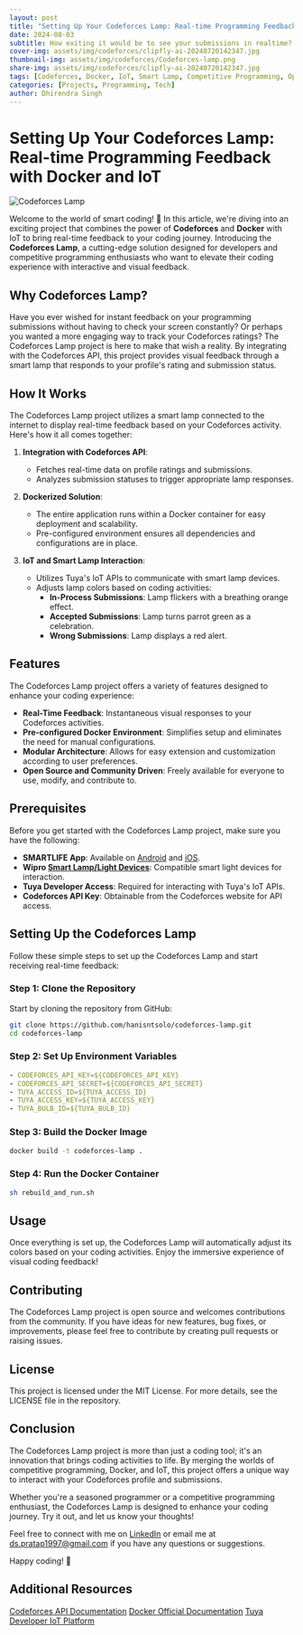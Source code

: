 ```yaml
---
layout: post
title: "Setting Up Your Codeforces Lamp: Real-time Programming Feedback with Docker and IoT"
date: 2024-08-03
subtitle: How exiting it would be to see your submissions in realtime?
cover-img: assets/img/codeforces/clipfly-ai-20240720142347.jpg
thumbnail-img: assets/img/codeforces/Codeforces-lamp.png
share-img: assets/img/codeforces/clipfly-ai-20240720142347.jpg
tags: [Codeforces, Docker, IoT, Smart Lamp, Competitive Programming, Open Source]
categories: [Projects, Programming, Tech]
author: Dhirendra Singh
---
```

# Setting Up Your Codeforces Lamp: Real-time Programming Feedback with Docker and IoT

![Codeforces Lamp](https://yourimageurl.com/image.jpg) <!-- Add a relevant image URL -->

Welcome to the world of smart coding! 🚀 In this article, we're diving into an exciting project that combines the power of **Codeforces** and **Docker** with IoT to bring real-time feedback to your coding journey. Introducing the **Codeforces Lamp**, a cutting-edge solution designed for developers and competitive programming enthusiasts who want to elevate their coding experience with interactive and visual feedback.

## Why Codeforces Lamp?

Have you ever wished for instant feedback on your programming submissions without having to check your screen constantly? Or perhaps you wanted a more engaging way to track your Codeforces ratings? The Codeforces Lamp project is here to make that wish a reality. By integrating with the Codeforces API, this project provides visual feedback through a smart lamp that responds to your profile's rating and submission status.

## How It Works

The Codeforces Lamp project utilizes a smart lamp connected to the internet to display real-time feedback based on your Codeforces activity. Here's how it all comes together:

1. **Integration with Codeforces API**:
   - Fetches real-time data on profile ratings and submissions.
   - Analyzes submission statuses to trigger appropriate lamp responses.

2. **Dockerized Solution**:
   - The entire application runs within a Docker container for easy deployment and scalability.
   - Pre-configured environment ensures all dependencies and configurations are in place.

3. **IoT and Smart Lamp Interaction**:
   - Utilizes Tuya's IoT APIs to communicate with smart lamp devices.
   - Adjusts lamp colors based on coding activities:
     - **In-Process Submissions**: Lamp flickers with a breathing orange effect.
     - **Accepted Submissions**: Lamp turns parrot green as a celebration.
     - **Wrong Submissions**: Lamp displays a red alert.

## Features

The Codeforces Lamp project offers a variety of features designed to enhance your coding experience:

- **Real-Time Feedback**: Instantaneous visual responses to your Codeforces activities.
- **Pre-configured Docker Environment**: Simplifies setup and eliminates the need for manual configurations.
- **Modular Architecture**: Allows for easy extension and customization according to user preferences.
- **Open Source and Community Driven**: Freely available for everyone to use, modify, and contribute to.

## Prerequisites

Before you get started with the Codeforces Lamp project, make sure you have the following:

- **SMARTLIFE App**: Available on [Android](https://play.google.com/store/apps/details?id=com.tuya.smartlife&hl=en_IN) and [iOS](https://apps.apple.com/in/app/smart-life-smart-living/id1115101477).
- **Wipro [Smart Lamp/Light Devices](https://amzn.to/3zKYso2)**: Compatible smart light devices for interaction.
- **Tuya Developer Access**: Required for interacting with Tuya's IoT APIs.
- **Codeforces API Key**: Obtainable from the Codeforces website for API access.

## Setting Up the Codeforces Lamp

Follow these simple steps to set up the Codeforces Lamp and start receiving real-time feedback:

### Step 1: Clone the Repository

Start by cloning the repository from GitHub:

```bash
git clone https://github.com/hanisntsolo/codeforces-lamp.git
cd codeforces-lamp
```
### Step 2: Set Up Environment Variables

```yaml
- CODEFORCES_API_KEY=${CODEFORCES_API_KEY}
- CODEFORCES_API_SECRET=${CODEFORCES_API_SECRET}
- TUYA_ACCESS_ID=${TUYA_ACCESS_ID}
- TUYA_ACCESS_KEY=${TUYA_ACCESS_KEY}
- TUYA_BULB_ID=${TUYA_BULB_ID}
```
### Step 3: Build the Docker Image

```bash
docker build -t codeforces-lamp .
```

### Step 4: Run the Docker Container
```bash
sh rebuild_and_run.sh
```

## Usage
Once everything is set up, the Codeforces Lamp will automatically adjust its colors based on your coding activities. Enjoy the immersive experience of visual coding feedback!

## Contributing
The Codeforces Lamp project is open source and welcomes contributions from the community. If you have ideas for new features, bug fixes, or improvements, please feel free to contribute by creating pull requests or raising issues.

## License
This project is licensed under the MIT License. For more details, see the LICENSE file in the repository.

## Conclusion
The Codeforces Lamp project is more than just a coding tool; it's an innovation that brings coding activities to life. By merging the worlds of competitive programming, Docker, and IoT, this project offers a unique way to interact with your Codeforces profile and submissions.

Whether you're a seasoned programmer or a competitive programming enthusiast, the Codeforces Lamp is designed to enhance your coding journey. Try it out, and let us know your thoughts!

Feel free to connect with me on [LinkedIn](https://www.linkedin.com/in/hanisntsolo/) or email me at ds.pratap1997@gmail.com if you have any questions or suggestions.

Happy coding! 🎉

## Additional Resources

[Codeforces API Documentation](https://codeforces.com/apiHelp)
[Docker Official Documentation](https://docs.docker.com/manuals/)
[Tuya Developer IoT Platform](https://platform.tuya.com/)